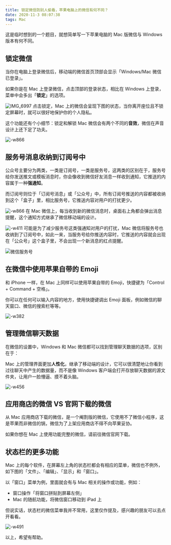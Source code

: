 ```yaml
---
title: 锁定微信防别人偷看，苹果电脑上的微信有何不同？      
date: 2020-11-3 08:07:38    
tags: Mac       
---
```


这是临时想到的一个题目，就想简单写一下苹果电脑的 Mac 版微信与 Windows 版本有何不同。    

## 锁定微信

当你在电脑上登录微信后，移动端的微信首页顶部会显示「Windows/Mac 微信已登录」。

如果你是在 Mac 上登录微信，点击顶部的登录状态，相比在 Windows 上登录，菜单中会多出「**锁定**」的选项。

![IMG_6997](http://cdn.penghh.fun/mweb/IMG_6997.jpeg)
点击锁定，Mac 上的微信会呈现下图的状态，当你离开座位且不锁定屏幕时，就可以很好地保护你的个人隐私。

这个功能还有个小细节：锁定和解锁 Mac 微信会有两个不同的**音效**，微信在声音设计上还下足了功夫。

![-w866](http://cdn.penghh.fun/mweb/16043344708914.jpg)
## 服务号消息收纳到订阅号中

公众号主要分为两类，一类是订阅号，一类是服务号，这两类的区别在于，服务号给你发送推文或模板消息时，你会像收到微信好友消息一样收到通知，它推送的内容属于一种**强通知**。

而订阅号则位于「订阅号消息」或「公众号」中，所有订阅号推送的内容都被收纳到这个「盒子」里，相比服务号，它推送内容对用户的打扰更少。

![-w866](http://cdn.penghh.fun/mweb/16043612333771.jpg)
在 Mac 微信上，每当收到新的微信消息时，桌面右上角都会弹出消息提醒，这个通知方式继承了微信移动端的设计。

![-w411](http://cdn.penghh.fun/mweb/16043622506897.jpg)
可能是为了减少服务号这类强通知对用户的打扰，Mac 微信将服务号也收纳到了订阅号中，如此一来，当服务号给你推送内容时，它推送的内容就会出现在「公众号」这个盒子里，不会出现一个新消息的红点提醒。

![微信服务号](http://cdn.penghh.fun/mweb/%E5%BE%AE%E4%BF%A1%E6%9C%8D%E5%8A%A1%E5%8F%B7.png)
## 在微信中使用苹果自带的 Emoji

和 iPhone 一样，在 Mac 上同样可以使用苹果自带的 Emoji，快捷键为「Control + Command + 空格」。

你可以在任何可以输入内容的地方，使用快捷键调出 Emoji 面板，例如微信的聊天窗口、微信的搜索栏等等。

![-w382](http://cdn.penghh.fun/mweb/16043636759293.jpg)
## 管理微信聊天数据
在微信的设置中，Windows 和 Mac 微信都可以找到管理聊天数据的选项，区别在于：

Mac 上的管理界面更加**人性化**，继承了移动端的设计，它可以很清楚地让你看到过往聊天中产生的数据量，而不是像 Windows 客户端会打开存放聊天数据的源文件夹，让用户一脸懵逼、摸不着头脑。

![-w456](http://cdn.penghh.fun/mweb/16043641460853.jpg)
## 应用商店的微信 VS 官网下载的微信

从 Mac 应用商店下载的微信，是一个阉割版的微信，它使用不了微信小程序，这是苹果而非微信的锅，微信为了上架应用商店不得不向苹果妥协。

如果你想在 Mac 上使用功能完整的微信，请前往微信官网下载。  

## 状态栏的更多功能

Mac 上的每个软件，在屏幕左上角的状态栏都会有相应的菜单，微信也不例外，如下图的「文件」、「编辑」、「显示」和「窗口」。

以「窗口」菜单为例，里面就会有与 Mac 相关的操作或功能，例如：
* 窗口操作「将窗口拼贴到屏幕左侧」
* Mac 的随航功能，将微信窗口移动到 iPad 上

但说实话，状态栏的微信菜单我并不常用，这里仅作提及，感兴趣的朋友可以去点开看看。

![-w491](http://cdn.penghh.fun/mweb/16043646540173.jpg)    

以上，希望有帮助。